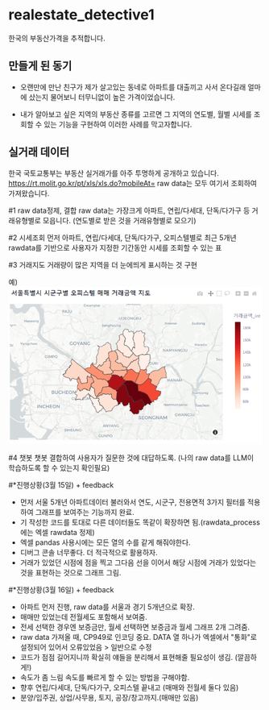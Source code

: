 # realestate_detective1
한국의 부동산가격을 추적합니다.

## 만들게 된 동기
- 오랜만에 만난 친구가 제가 살고있는 동네로 아파트를 대출끼고 사서 온다길래 얼마에 샀는지 물어보니 터무니없이 높은 가격이었습니다.

- 내가 알아보고 싶은 지역의 부동산 종류를 고르면 그 지역의 연도별, 월별 시세를 조회할 수 있는 기능을 구현하여 이러한 사례를 막고자합니다. 

## 실거래 데이터
한국 국토교통부는 부동산 실거래가를 아주 투명하게 공개하고 있습니다.
https://rt.molit.go.kr/pt/xls/xls.do?mobileAt=
raw data는 모두 여기서 조회하여 가져왔습니다. 

#1 raw data정제, 결합
raw data는 가장크게 아파트, 연립/다세대, 단독/다가구 등 거래유형별로 모읍니다. (연도별로 받은 것을 거래유형별로 모으기)

#2 시세조회
먼저 아파트, 연립/다세대, 단독/다가구, 오피스텔별로 최근 5개년 rawdata를 기반으로 사용자가 지정한 기간동안 시세를 조회할 수 있는 표 

#3 거래지도
거래량이 많은 지역을 더 눈에띄게 표시하는 것 구현

예) ![alt text](image.png)


#4 챗봇
챗봇 결합하여 사용자가 질문한 것에 대답하도록.
(나의 raw data를 LLM이 학습하도록 할 수 있는지 확인필요)


#*진행상황(3월 15일) + feedback
- 먼저 서울 5개년 아파트데이터 불러와서 연도, 시군구, 전용면적 3가지 필터를 적용하여 그래프를 보여주는 기능까지 완료.
- 기 작성한 코드를 토대로 다른 데이터들도 똑같이 확장하면 됨.(rawdata_process에는 엑셀 rawdata 정제)
- 엑셀 pandas 사용시에는 모든 열의 수를 같게 해줘야한다. 
- 디버그 콘솔 너무좋다. 더 적극적으로 활용하자.
- 거래가 있었던 시점에 점을 찍고 그다음 선을 이어서 해당 시점에 거래가 있었다는 것을 표현하는 것으로 그래프 그림.

#*진행상황(3월 16일) + feedback
- 아파트 먼저 진행, raw data를 서울과 경기 5개년으로 확장. 
- 매매만 있었는데 전월세도 포함해서 보여줌. 
- 전세 선택한 경우엔 보증금만, 월세 선택하면 보증금과 월세 그래프 2개 그려줌. 
- raw data 가져올 때, CP949로 인코딩 중요. DATA 열 하나가 엑셀에서 "통화"로 설정되어 있어서 오류있었음 > 일반으로 수정
- 코드가 점점 길어지니까 확실히 얘들을 분리해서 표현해줄 필요성이 생김. (깔끔하게!)
- 속도가 좀 느림 속도를 빠르게 할 수 있는 방법을 구해야함. 
- 향후 연립/다세대, 단독/다가구, 오피스텔 끝내고 (매매와 전월세 둘다 있음)
- 분양/입주권, 상업/사무용, 토지, 공장/창고까지.(매매만 있음)

